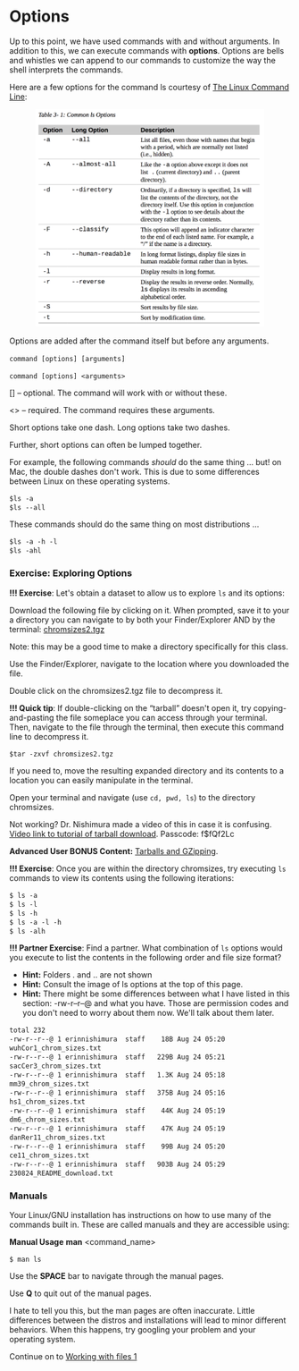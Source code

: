 # Options

Up to this point, we have used commands with and without arguments. In addition to this, we can execute commands with **options**. Options are bells and whistles we can append to our commands to customize the way the shell interprets the commands.

Here are a few options for the command ls courtesy of [The Linux Command Line](https://linuxcommand.org/tlcl.php):

<p align="center">
<img width="410" alt="options" src="https://github.com/jesshill/CSU-2025FA-DSCI-510-001_LINUX_as_a_computational_platform/blob/main/Images/options.png">
</p>

Options are added after the command itself but before any arguments.

`command [options] [arguments]`

`command [options] <arguments>`

[] – optional. The command will work with or without these.

<> – required. The command requires these arguments.

Short options take one dash. Long options take two dashes.

Further, short options can often be lumped together.

For example, the following commands *should* do the same thing … but! on Mac, the double dashes don't work. This is due to some differences between Linux on these operating systems.

```
$ls -a
$ls --all
```

These commands should do the same thing on most distributions …

```
$ls -a -h -l
$ls -ahl
```

### Exercise: Exploring Options

**!!! Exercise**: Let's obtain a dataset to allow us to explore `ls` and its options:

Download the following file by clicking on it. When prompted, save it to your a directory you can navigate to by both your Finder/Explorer AND by the terminal: [chromsizes2.tgz](https://github.com/jesshill/CSU-2025FA-DSCI-510-001_LINUX_as_a_computational_platform/blob/main/Data/chromsizes2.tgz)

Note: this may be a good time to make a directory specifically for this class.

Use the Finder/Explorer, navigate to the location where you downloaded the file.

Double click on the chromsizes2.tgz file to decompress it.

**!!! Quick tip**: If double-clicking on the “tarball” doesn't open it, try copying-and-pasting the file someplace you can access through your terminal. Then, navigate to the file through the terminal, then execute this command line to decompress it.

```
$tar -zxvf chromsizes2.tgz
```

If you need to, move the resulting expanded directory and its contents to a location you can easily manipulate in the terminal.

Open your terminal and navigate (use `cd, pwd, ls`) to the directory chromsizes.

Not working? Dr. Nishimura made a video of this in case it is confusing. [Video link to tutorial of tarball download](https://zoom.us/rec/component-page?eagerLoadZvaPages=sidemenu.billing.plan_management&accessLevel=meeting&action=viewdetailpage&sharelevel=meeting&useWhichPasswd=meeting&requestFrom=pwdCheck&clusterId=aw1&componentName=need-password&meetingId=baghS9zqnq9wa-F1KmP-HQdRBUimkEIk8kUzxBj449faPZDHgFKF91eBQsvQgbyo.O63ixl1U5Lv2ax7D&originRequestUrl=https%3A%2F%2Fzoom.us%2Frec%2Fshare%2F9_N4ArPU2l9LYc_jsRrACo0eI6X8eaa80SQcqPtexEcWyMaB7TbVkWJ7gYbepY9I%3FstartTime%3D1598531909000). Passcode: f$fQf2Lc

**Advanced User BONUS Content:** [Tarballs and GZipping](../../Resources/Tarballs.md).

**!!! Exercise**: Once you are within the directory chromsizes, try executing `ls` commands to view its contents using the following iterations:

```
$ ls -a
$ ls -l
$ ls -h
$ ls -a -l -h
$ ls -alh
```

**!!! Partner Exercise**: Find a partner. What combination of `ls` options would you execute to list the contents in the following order and file size format?

- **Hint:** Folders . and .. are not shown
- **Hint:** Consult the image of ls options at the top of this page.
- **Hint:** There might be some differences between what I have listed in this section: -rw-r–r–@ and what you have. Those are permission codes and you don't need to worry about them now. We'll talk about them later.

```
total 232
-rw-r--r--@ 1 erinnishimura  staff    18B Aug 24 05:20 wuhCor1_chrom_sizes.txt
-rw-r--r--@ 1 erinnishimura  staff   229B Aug 24 05:21 sacCer3_chrom_sizes.txt
-rw-r--r--@ 1 erinnishimura  staff   1.3K Aug 24 05:18 mm39_chrom_sizes.txt
-rw-r--r--@ 1 erinnishimura  staff   375B Aug 24 05:16 hs1_chrom_sizes.txt
-rw-r--r--@ 1 erinnishimura  staff    44K Aug 24 05:19 dm6_chrom_sizes.txt
-rw-r--r--@ 1 erinnishimura  staff    47K Aug 24 05:19 danRer11_chrom_sizes.txt
-rw-r--r--@ 1 erinnishimura  staff    99B Aug 24 05:20 ce11_chrom_sizes.txt
-rw-r--r--@ 1 erinnishimura  staff   903B Aug 24 05:29 230824_README_download.txt
```

### Manuals

Your Linux/GNU installation has instructions on how to use many of the commands built in. These are called manuals and they are accessible using:

**Manual Usage**
**man** <command_name>

```
$ man ls
```

Use the **SPACE** bar to navigate through the manual pages.

Use **Q** to quit out of the manual pages.

I hate to tell you this, but the man pages are often inaccurate. Little differences between the distros and installations will lead to minor different behaviors. When this happens, try googling your problem and your operating system.

Continue on to [Working with files 1](1-6_Working_with_files1.md)
